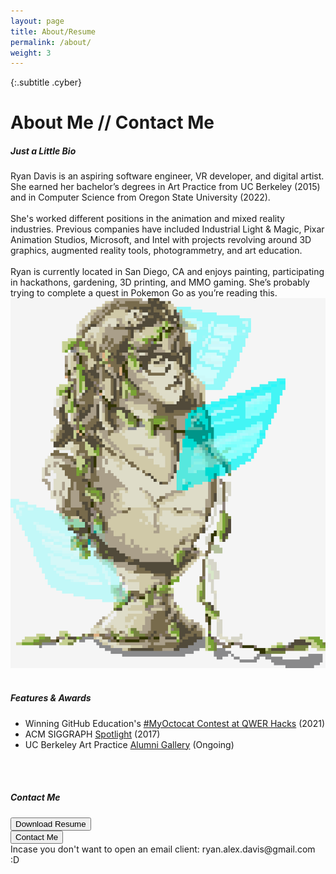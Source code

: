 ```yaml
---
layout: page
title: About/Resume
permalink: /about/
weight: 3
---
```


{:.subtitle .cyber}
# About Me // Contact Me

<div class="pixel-div flex-container" id="bio-box">
    <div class="flex-child vertical-center">
        <span id="bio-text">
        <h5 class="cyber info-subtitle">Just a Little Bio</h5>
            Ryan Davis is an aspiring software engineer, VR developer, and digital artist. She earned her bachelor’s degrees in Art Practice from UC Berkeley (2015) and in Computer Science from Oregon State University (2022).
            <br><br>
            She's worked different positions in the animation and mixed reality industries. Previous companies have included Industrial Light & Magic, Pixar Animation Studios, Microsoft, and Intel with projects revolving around 3D graphics, augmented reality tools, photogrammetry, and art education.
            <br><br>
            Ryan is currently located in San Diego, CA and enjoys painting, participating in hackathons, gardening, 3D printing, and MMO gaming. She’s probably trying to complete a quest in Pokemon Go as you’re reading this.
        </span>
    </div>
    <div class="flex-child">
        <img src="../assets/img/common/statue.gif">
    </div>
</div>

<br>

<div class="pixel-div">
    <div>
        <h5 class="pixel-font info-subtitle">Features & Awards</h5>
    </div>
    <div>
        <div class="scroll" id="feature">
            <ul class="none" id="feature-list">
                <!-- OSU Hackathons Feature -->
                <!-- <li>OSU EECS: <a href="https://eecs.oregonstate.edu/hacking-way-success">"Hacking the way to success"</a> (2021)</li> -->
                <!-- MLH Octocat -->
                <li>Winning GitHub Education's <a href="https://twitter.com/GitHubEducation/status/1358334185602179072">#MyOctocat Contest at QWER Hacks</a> (2021)</li>
                <!-- SIGGRAPH Interview -->
                <li>ACM SIGGRAPH <a href="https://www.siggraph.org/member-profile/ryan-davis">Spotlight</a> (2017)</li>
                <!-- Art Alumni -->
                <li>UC Berkeley Art Practice <a href="https://art.berkeley.edu/alumni">Alumni Gallery</a> (Ongoing)</li>
            </ul>
        </div>
    </div>
</div>

<br>

<br>

<!-- Resume/Contact -->
<div class="pixel-div" id="contact-box">
    <h5 class="cyber info-subtitle">Contact Me</h5>
    <div class="flex-container">
        <div class="flex-child vertical-center">
            <button class="btn" onclick="location.href='../assets/img/common/RyanDavis_Resume.pdf'">Download Resume</button>
        </div>
            <div class="flex-child vertical-center">
            <button class="btn" onclick="location.href='mailto:ryan.alex.davis@gmail.com';">Contact Me</button>
        </div>
    </div>
    <div class="flex-container">
        <div class="flex-child vertical-center">
            Incase you don't want to open an email client: ryan.alex.davis@gmail.com :D
        </div>
    </div>
</div>